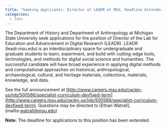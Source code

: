 ```yaml
---
title: "Seeking Applicants: Director of LEADR at MSU, Deadline Extended"
categories:
  - Jobs
---
```


The Department of History and Department of Anthropology at Michigan State University seek applications for the position of Director of the Lab for Education and Advancement in Digital Research (LEADR). LEADR (leadr.msu.edu) is an interdisciplinary space for undergraduate and graduate students to learn, experiment, and build with cutting-edge tools, technologies, and methods for digital social science and humanities. The successful candidate will have broad experience in applying digital methods and computational approaches on historical, anthropological, archaeological, cultural, and heritage materials, collections, materials, knowledge, and data.

See the full announcement at [http://www.careers.msu.edu/cw/en-us/job/500566/specialist-curriculum-devfixed-term](http://www.careers.msu.edu/cw/en-us/job/500566/specialist-curriculum-devfixed-term).  Questions may be directed to [Ethan Watrall].(mailto:watrall@msu.edu)

**Note:** The deadline for applications to this position has been extended.
